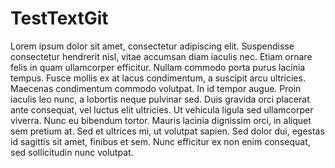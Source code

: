 # TestTextGit

Lorem ipsum dolor sit amet, consectetur adipiscing elit. Suspendisse consectetur hendrerit nisl, vitae accumsan diam iaculis nec. Etiam ornare felis in quam ullamcorper efficitur. Nullam commodo porta purus lacinia tempus. Fusce mollis ex at lacus condimentum, a suscipit arcu ultricies. Maecenas condimentum commodo volutpat. In id tempor augue. Proin iaculis leo nunc, a lobortis neque pulvinar sed. Duis gravida orci placerat ante consequat, vel luctus elit ultricies. Ut vehicula ligula sed ullamcorper viverra. Nunc eu bibendum tortor. Mauris lacinia dignissim orci, in aliquet sem pretium at. Sed et ultrices mi, ut volutpat sapien. Sed dolor dui, egestas id sagittis sit amet, finibus et sem. Nunc efficitur ex non enim consequat, sed sollicitudin nunc volutpat.
